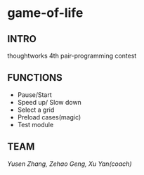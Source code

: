 # game-of-life
## INTRO
thoughtworks 4th pair-programming contest
## FUNCTIONS
- Pause/Start
- Speed up/ Slow down
- Select a grid
- Preload cases(magic)
- Test module
## TEAM
*Yusen Zhang, Zehao Geng, Xu Yan(coach)*


